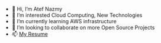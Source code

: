 - 👋 Hi, I’m Atef Nazmy
- 👀 I’m interested Cloud Computing, New Technologies
- 🌱 I’m currently learning AWS infrastructure
- 💞️ I’m looking to collaborate on more Open Source Projects
- 📫 [My Resume](https://github.com/atefdev/My-Resume/blob/main/My_Resume.pdf)

<!---
atefdev/atefdev is a ✨ special ✨ repository because its `README.md` (this file) appears on your GitHub profile.
You can click the Preview link to take a look at your changes.
--->
